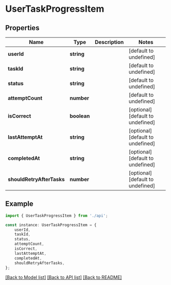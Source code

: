 # UserTaskProgressItem


## Properties

Name | Type | Description | Notes
------------ | ------------- | ------------- | -------------
**userId** | **string** |  | [default to undefined]
**taskId** | **string** |  | [default to undefined]
**status** | **string** |  | [default to undefined]
**attemptCount** | **number** |  | [default to undefined]
**isCorrect** | **boolean** |  | [optional] [default to undefined]
**lastAttemptAt** | **string** |  | [optional] [default to undefined]
**completedAt** | **string** |  | [optional] [default to undefined]
**shouldRetryAfterTasks** | **number** |  | [optional] [default to undefined]

## Example

```typescript
import { UserTaskProgressItem } from './api';

const instance: UserTaskProgressItem = {
    userId,
    taskId,
    status,
    attemptCount,
    isCorrect,
    lastAttemptAt,
    completedAt,
    shouldRetryAfterTasks,
};
```

[[Back to Model list]](../README.md#documentation-for-models) [[Back to API list]](../README.md#documentation-for-api-endpoints) [[Back to README]](../README.md)
